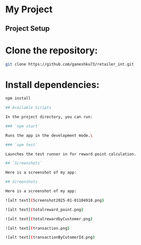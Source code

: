 # My Project

## Project Setup

# Clone the repository: 
   ```bash
   git clone https://github.com/ganeshku73/retailer_int.git
   ```

# Install dependencies:
   ```bash
   npm install

## Available Scripts

In the project directory, you can run:

### `npm start`

Runs the app in the development mode.\

### `npm test`

Launches the test runner in for reward point calculation.

## `Screenshots`

Here is a screenshot of my app:

## Screenshots

Here is a screenshot of my app:

![alt text](Screenshot2025-01-01104918.png)

![alt text](totalreward_point.png)

![alt text](totalrewardbyCustomer.png)

![alt text](transaction.png)

![alt text](transactionByCutomerId.png)